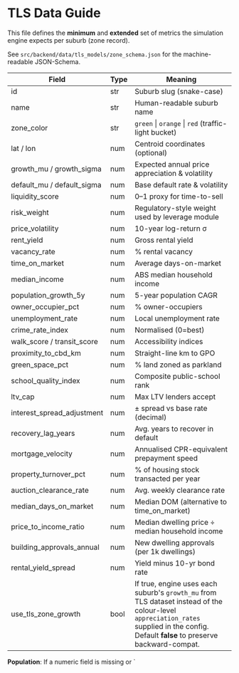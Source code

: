 # TLS Data Guide

This file defines the **minimum** and **extended** set of metrics the simulation engine expects per suburb (zone record).

See `src/backend/data/tls_models/zone_schema.json` for the machine-readable JSON-Schema.

| Field | Type | Meaning |
|-------|------|---------|
| id | str | Suburb slug (snake-case) |
| name | str | Human-readable suburb name |
| zone_color | str | `green` \| `orange` \| `red` (traffic-light bucket) |
| lat / lon | num | Centroid coordinates (optional) |
| growth_mu / growth_sigma | num | Expected annual price appreciation & volatility |
| default_mu / default_sigma | num | Base default rate & volatility |
| liquidity_score | num | 0–1 proxy for time-to-sell |
| risk_weight | num | Regulatory-style weight used by leverage module |
| price_volatility | num | 10-year log-return σ |
| rent_yield | num | Gross rental yield |
| vacancy_rate | num | % rental vacancy |
| time_on_market | num | Average days-on-market |
| median_income | num | ABS median household income |
| population_growth_5y | num | 5-year population CAGR |
| owner_occupier_pct | num | % owner-occupiers |
| unemployment_rate | num | Local unemployment rate |
| crime_rate_index | num | Normalised (0=best) |
| walk_score / transit_score | num | Accessibility indices |
| proximity_to_cbd_km | num | Straight-line km to GPO |
| green_space_pct | num | % land zoned as parkland |
| school_quality_index | num | Composite public-school rank |
| ltv_cap | num | Max LTV lenders accept |
| interest_spread_adjustment | num | ± spread vs base rate (decimal) |
| recovery_lag_years | num | Avg. years to recover in default |
| mortgage_velocity | num | Annualised CPR-equivalent prepayment speed |
| property_turnover_pct | num | % of housing stock transacted per year |
| auction_clearance_rate | num | Avg. weekly clearance rate |
| median_days_on_market | num | Median DOM (alternative to time_on_market) |
| price_to_income_ratio | num | Median dwelling price ÷ median household income |
| building_approvals_annual | num | New dwelling approvals (per 1k dwellings) |
| rental_yield_spread | num | Yield minus 10-yr bond rate |
| use_tls_zone_growth | bool | If true, engine uses each suburb's `growth_mu` from TLS dataset instead of the colour-level `appreciation_rates` supplied in the config. Default **false** to preserve backward-compat. |

**Population**: If a numeric field is missing or `